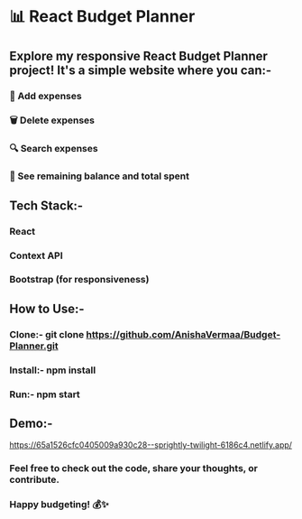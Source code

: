 # 📊 React Budget Planner 

## Explore my responsive React Budget Planner project! It's a simple website where you can:- 
### 📝 Add expenses
### 🗑 Delete expenses
### 🔍 Search expenses
### 💸 See remaining balance and total spent


## Tech Stack:- 
### React
### Context API
### Bootstrap (for responsiveness)


## How to Use:- 
### Clone:- git clone https://github.com/AnishaVermaa/Budget-Planner.git
### Install:- npm install
### Run:- npm start

## Demo:- 
https://65a1526cfc0405009a930c28--sprightly-twilight-6186c4.netlify.app/

### Feel free to check out the code, share your thoughts, or contribute. 
### Happy budgeting! 💰✨
